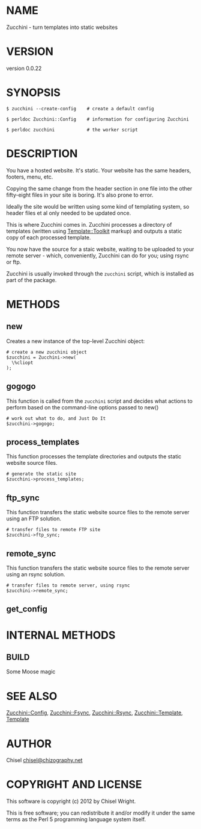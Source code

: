 # NAME

Zucchini - turn templates into static websites

# VERSION

version 0.0.22

# SYNOPSIS

    $ zucchini --create-config    # create a default config

    $ perldoc Zucchini::Config    # information for configuring Zucchini

    $ perldoc zucchini            # the worker script

# DESCRIPTION

You have a hosted website. It's static. Your website has the
same headers, footers, menu, etc.

Copying the same change from the header section in one file into
the other fifty-eight files in your site is boring.
It's also prone to error.

Ideally the site would be written using some kind of templating
system, so header files et al only needed to be updated once.

This is where Zucchini comes in. Zucchini processes a directory
of templates (written using [Template::Toolkit](https://metacpan.org/pod/Template::Toolkit) markup) and outputs
a static copy of each processed template.

You now have the source for a staic website, waiting to be uploaded
to your remote server - which, conveniently, Zucchini can do for you;
using rsync or ftp.

Zucchini is usually invoked through the `zucchini` script, which is installed
as part of the package.

# METHODS

## new

Creates a new instance of the top-level Zucchini object:

    # create a new zucchini object
    $zucchini = Zucchini->new(
      \%cliopt
    );

## gogogo

This function is called from the `zucchini` script and decides what
actions to perform based on the command-line options passed to new()

    # work out what to do, and Just Do It
    $zucchini->gogogo;

## process\_templates

This function processes the template directories and outputs the static
website source files.

    # generate the static site
    $zucchini->process_templates;

## ftp\_sync

This function transfers the static website source files to the remote server
using an FTP solution.

    # transfer files to remote FTP site
    $zucchini->ftp_sync;

## remote\_sync

This function transfers the static website source files to the remote server
using an rsync solution.

    # transfer files to remote server, using rsync
    $zucchini->remote_sync;

## get\_config

# INTERNAL METHODS

## BUILD

Some Moose magic

# SEE ALSO

[Zucchini::Config](https://metacpan.org/pod/Zucchini::Config),
[Zucchini::Fsync](https://metacpan.org/pod/Zucchini::Fsync),
[Zucchini::Rsync](https://metacpan.org/pod/Zucchini::Rsync),
[Zucchini::Template](https://metacpan.org/pod/Zucchini::Template),
[Template](https://metacpan.org/pod/Template)

# AUTHOR

Chisel <chisel@chizography.net>

# COPYRIGHT AND LICENSE

This software is copyright (c) 2012 by Chisel Wright.

This is free software; you can redistribute it and/or modify it under
the same terms as the Perl 5 programming language system itself.
